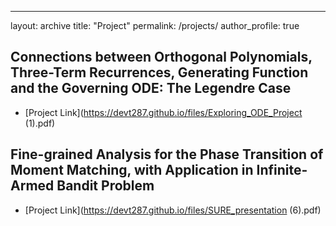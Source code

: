 ---
layout: archive
title: "Project"
permalink: /projects/
author_profile: true


## Connections between Orthogonal Polynomials, Three-Term Recurrences, Generating Function and the Governing ODE: The Legendre Case
+ [Project Link](https://devt287.github.io/files/Exploring_ODE_Project (1).pdf)

## Fine-grained Analysis for the Phase Transition of Moment Matching, with Application in Infinite-Armed Bandit Problem
+ [Project Link](https://devt287.github.io/files/SURE_presentation (6).pdf)

